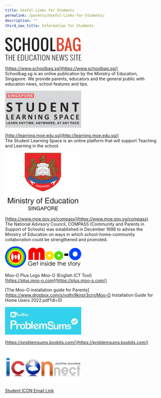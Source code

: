 ```yaml
---
title: Useful Links for Students
permalink: /parents/Useful-Links-for-Students/
description: ""
third_nav_title: Information for Students
---
```

<img src="/images/Until%202022_Pictures/Schoolbag%20SG%20Logo.png" 
     style="width:50%">
		 
[https://www.schoolbag.sg](https://www.schoolbag.sg/) <br>
Schoolbag.sg is an online publication by the Ministry of Education, Singapore. We provide parents, educators and the general public with education news, school features and tips.

<img src="/images/Until%202022_Pictures/SLS%20Logo.jpg" 
     style="width:50%">
		 
[http://learning.moe.edu.sg](http://learning.moe.edu.sg/) <br>
The Student Learning Space is an online platform that will support Teaching and Learning in the school.
		 
		 
<img src="/images/Until%202022_Pictures/MOE%20Logo.png" 
     style="width:50%">
		 
[https://www.moe.gov.sg/compass](https://www.moe.gov.sg/compass) <br>
The National Advisory Council, COMPASS (Community and Parents in Support of Schools) was established in December 1998 to advise the Ministry of Education on ways in which school-home-community collaboration could be strengthened and promoted.

<img src="/images/Until%202022_Pictures/Moo%20O%20Plus%20Logo.png" 
     style="width:50%">
		 
Moo-O Plus Logo Moo-O (English ICT Tool)  <br>
[https://plus.moo-o.com](https://plus.moo-o.com/)

[The Moo-O installation guide for Parents](https://www.dropbox.com/s/vqlhr9kirpr3crn/Moo-O Installation Guide for Home Users 2022.pdf?dl=0)


<img src="/images/Until%202022_Pictures/Koobits%20Logo.jpg" 
     style="width:50%">

[https://problemsums.koobits.com/](https://problemsums.koobits.com/)


<img src="/images/Until%202022_Pictures/MOE%20iConnect%20Logo.png" 
     style="width:50%">
		 
[Student ICON Email Link](https://workspace.google.com/dashboard)